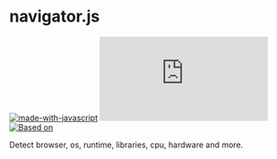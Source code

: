 # navigator.js
[![made-with-javascript](https://img.shields.io/badge/Made%20with-JavaScript-1f425f.svg)](https://www.javascript.com)  ![GitHub](https://img.shields.io/github/license/Saasmull/navigator.js)  [![Based on](https://img.shields.io/badge/based%20on-feature%20detection-brightgreen)](https://rlynjb.medium.com/js-interview-question-what-s-the-difference-between-feature-detection-feature-inference-and-76d2e4956a9b)

Detect browser, os, runtime, libraries, cpu, hardware and more.
